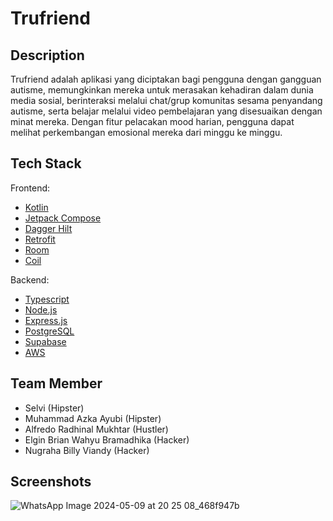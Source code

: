 # Trufriend

## Description

Trufriend adalah aplikasi yang diciptakan bagi pengguna dengan gangguan autisme, memungkinkan mereka untuk merasakan kehadiran dalam dunia media sosial, berinteraksi melalui chat/grup komunitas sesama penyandang autisme, serta belajar melalui video pembelajaran yang disesuaikan dengan minat mereka. Dengan fitur pelacakan mood harian, pengguna dapat melihat perkembangan emosional mereka dari minggu ke minggu.

## Tech Stack

Frontend:

- [Kotlin](https://kotlinlang.org/)
- [Jetpack Compose](https://developer.android.com/develop/ui/compose)
- [Dagger Hilt](https://dagger.dev/hilt/)
- [Retrofit](https://github.com/square/retrofit)
- [Room](https://developer.android.com/jetpack/androidx/releases/room)
- [Coil](https://coil-kt.github.io/coil/)

Backend:

- [Typescript](https://www.typescriptlang.org/)
- [Node.js](https://nodejs.org/en)
- [Express.js](https://expressjs.com/)
- [PostgreSQL](https://https://www.postgresql.org/)
- [Supabase](https://supabase.com/)
- [AWS](https://aws.amazon.com/)

## Team Member

- Selvi (Hipster)
- Muhammad Azka Ayubi (Hipster)
- Alfredo Radhinal Mukhtar (Hustler)
- Elgin Brian Wahyu Bramadhika (Hacker)
- Nugraha Billy Viandy (Hacker)

## Screenshots

![WhatsApp Image 2024-05-09 at 20 25 08_468f947b](https://github.com/5bounties/5bounties-Trufriend-FE/assets/132267129/e9f5504a-34cc-4beb-bf17-a83a8f948ecc)


